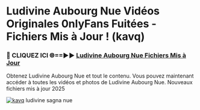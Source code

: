 # Ludivine Aubourg Nue Vidéos Originales 0nlyFans Fuitées - Fichiers Mis à Jour ! (kavq)

<h3>🔴 CLIQUEZ ICI 🌐==►► <a href="https://tinyurl.com/2pmr4ezf" rel="nofollow">Ludivine Aubourg Nue Fichiers Mis à Jour</a></h3>

Obtenez Ludivine Aubourg Nue et tout le contenu. Vous pouvez maintenant accéder à toutes les vidéos et photos de Ludivine Aubourg Nue. Nouveaux fichiers mis à jour 2025

[![kavq](https://i.imgur.com/6SNvagu.gif)](https://tinyurl.com/2pmr4ezf)
ludivine sagna nue